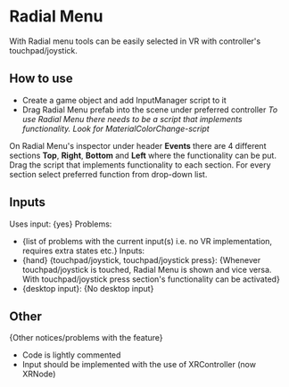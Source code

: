 # Radial Menu
With Radial menu tools can be easily selected in VR with controller's touchpad/joystick. 

## How to use
- Create a game object and add InputManager script to it
- Drag Radial Menu prefab into the scene under preferred controller
_To use Radial Menu there needs to be a script that implements functionality. Look for MaterialColorChange-script_

On Radial Menu's inspector under header **Events** there are 4 different sections **Top**, **Right**, **Bottom** and **Left** where the functionality can be put. 
Drag the script that implements functionality to each section. For every section select preferred function from drop-down list.

## Inputs  
Uses input: {yes}
Problems:
 - {list of problems with the current input(s) i.e. no VR implementation, requires extra states etc.}
Inputs:
 - {hand} {touchpad/joystick, touchpad/joystick press}: {Whenever touchpad/joystick is touched, Radial Menu is shown and vice versa. With touchpad/joystick press section's functionality can be activated}
 - {desktop input}: {No desktop input}


## Other

{Other notices/problems with the feature}
- Code is lightly commented
- Input should be implemented with the use of XRController (now XRNode)